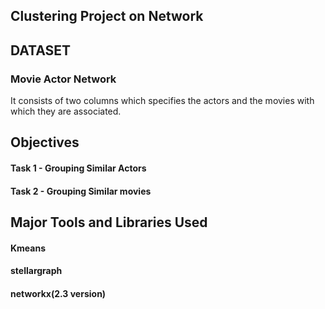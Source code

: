 ## Clustering Project on Network

## DATASET
### Movie Actor Network

It consists of two columns which specifies the actors and the movies with which they are associated.

## Objectives
#### Task 1 - Grouping Similar Actors
#### Task 2 - Grouping Similar movies

## Major Tools and Libraries Used
#### Kmeans
#### stellargraph
#### networkx(2.3 version)



